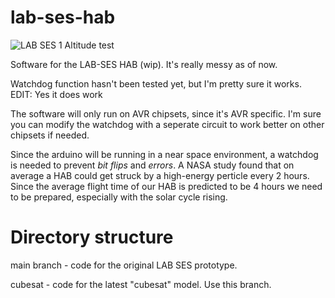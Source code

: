 # lab-ses-hab

![LAB SES 1 Altitude test](https://i.ibb.co/crMDpR2/lses1-504.png)

Software for the LAB-SES HAB (wip). It's really messy as of now. 

Watchdog function hasn't been tested yet, but I'm pretty sure it works. EDIT: Yes it does work

The software will only run on AVR chipsets, since it's AVR specific. I'm sure you can modify the watchdog with a seperate circuit to work better on other chipsets if needed. 

Since the arduino will be running in a near space environment, a watchdog is needed to prevent *bit flips* and *errors*. A NASA study found that on average a HAB could get struck by a high-energy perticle every 2 hours. Since the average flight time of our HAB is predicted to be 4 hours we need to be prepared, especially with the solar cycle rising. 

# Directory structure

main branch - code for the original LAB SES prototype. 

cubesat - code for the latest "cubesat" model. Use this branch.
